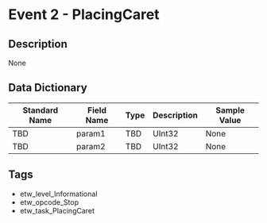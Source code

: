 # Event 2 - PlacingCaret

## Description
None

## Data Dictionary
|Standard Name|Field Name|Type|Description|Sample Value|
|---|---|---|---|---|
|TBD|param1|TBD|UInt32|None|None|
|TBD|param2|TBD|UInt32|None|None|

## Tags
* etw_level_Informational
* etw_opcode_Stop
* etw_task_PlacingCaret